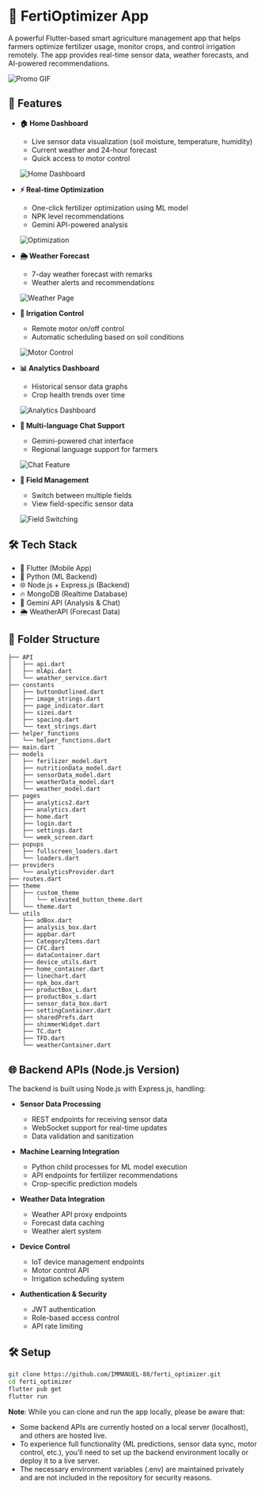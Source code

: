 # 🌱 FertiOptimizer App

A powerful Flutter-based smart agriculture management app that helps farmers optimize fertilizer usage, monitor crops, and control irrigation remotely. The app provides real-time sensor data, weather forecasts, and AI-powered recommendations.

![Promo GIF](demo/promo.gif)

## 🌟 Features

- **🏠 Home Dashboard**
  - Live sensor data visualization (soil moisture, temperature, humidity)
  - Current weather and 24-hour forecast
  - Quick access to motor control
  
  ![Home Dashboard](demo/home.gif)

- **⚡ Real-time Optimization**
  - One-click fertilizer optimization using ML model
  - NPK level recommendations
  - Gemini API-powered analysis
  
  ![Optimization](demo/optimize.gif)

- **🌦 Weather Forecast**
  - 7-day weather forecast with remarks
  - Weather alerts and recommendations
  
  ![Weather Page](demo/weather.gif)

- **🚰 Irrigation Control**
  - Remote motor on/off control
  - Automatic scheduling based on soil conditions
  
  ![Motor Control](demo/motor.gif)

- **📊 Analytics Dashboard**
  - Historical sensor data graphs
  - Crop health trends over time
  
  ![Analytics Dashboard](demo/analytics.gif)

- **💬 Multi-language Chat Support**
  - Gemini-powered chat interface
  - Regional language support for farmers
  
  ![Chat Feature](demo/chat.gif)
  
- **👤 Field Management**
  - Switch between multiple fields
  - View field-specific sensor data
  
  ![Field Switching](demo/fields.gif)

## 🛠 Tech Stack

- 🔧 Flutter (Mobile App)
- 🐍 Python (ML Backend)
- 🌐 Node.js + Express.js (Backend)
- 🔥 MongoDB (Realtime Database)
- 🤖 Gemini API (Analysis & Chat)
- 🌦 WeatherAPI (Forecast Data)

## 📁 Folder Structure

```
├── API
│   ├── api.dart
│   ├── mlApi.dart
│   └── weather_service.dart
├── constants
│   ├── buttonOutlined.dart
│   ├── image_strings.dart
│   ├── page_indicator.dart
│   ├── sizes.dart
│   ├── spacing.dart
│   └── text_strings.dart
├── helper_functions
│   └── helper_functions.dart
├── main.dart
├── models
│   ├── ferilizer_model.dart
│   ├── nutritionData_model.dart
│   ├── sensorData_model.dart
│   ├── weatherData_model.dart
│   └── weather_model.dart
├── pages
│   ├── analytics2.dart
│   ├── analytics.dart
│   ├── home.dart
│   ├── login.dart
│   ├── settings.dart
│   └── week_screen.dart
├── popups
│   ├── fullscreen_loaders.dart
│   └── loaders.dart
├── providers
│   └── analyticsProvider.dart
├── routes.dart
├── theme
│   ├── custom_theme
│   │   └── elevated_button_theme.dart
│   └── theme.dart
└── utils
    ├── adBox.dart
    ├── analysis_box.dart
    ├── appbar.dart
    ├── CategoryItems.dart
    ├── CFC.dart
    ├── dataContainer.dart
    ├── device_utils.dart
    ├── home_container.dart
    ├── linechart.dart
    ├── npk_box.dart
    ├── productBox_L.dart
    ├── productBox_s.dart
    ├── sensor_data_box.dart
    ├── settingContainer.dart
    ├── sharedPrefs.dart
    ├── shimmerWidget.dart
    ├── TC.dart
    ├── TFD.dart
    └── weatherContainer.dart
```

## 🌐 Backend APIs (Node.js Version)

The backend is built using Node.js with Express.js, handling:

- **Sensor Data Processing**
  - REST endpoints for receiving sensor data
  - WebSocket support for real-time updates
  - Data validation and sanitization

- **Machine Learning Integration**
  - Python child processes for ML model execution
  - API endpoints for fertilizer recommendations
  - Crop-specific prediction models

- **Weather Data Integration**
  - Weather API proxy endpoints
  - Forecast data caching
  - Weather alert system

- **Device Control**
  - IoT device management endpoints
  - Motor control API
  - Irrigation scheduling system

- **Authentication & Security**
  - JWT authentication
  - Role-based access control
  - API rate limiting

## 🛠 Setup

```bash
git clone https://github.com/IMMANUEL-88/ferti_optimizer.git
cd ferti_optimizer
flutter pub get
flutter run
```
**Note**: While you can clone and run the app locally, please be aware that:
  - Some backend APIs are currently hosted on a local server (localhost), and others are hosted live.
  - To experience full functionality (ML predictions, sensor data sync, motor control, etc.), you’ll need to set up the backend environment locally or deploy it to a live server.
  - The necessary environment variables (.env) are maintained privately and are not included in the repository for security reasons.
